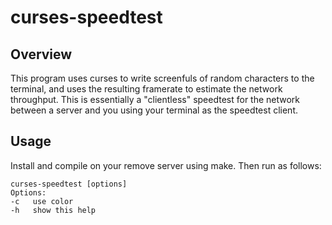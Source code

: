 # curses-speedtest

## Overview

This program uses curses to write screenfuls of random characters to the terminal, and uses the resulting framerate to estimate the network throughput. This is essentially a "clientless" speedtest for the network between a server and you using your terminal as the speedtest client.

## Usage

Install and compile on your remove server using make. Then run as follows:

```
curses-speedtest [options]
Options:
-c   use color
-h   show this help
```
